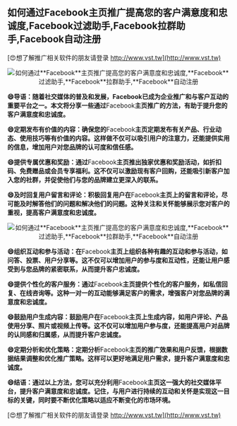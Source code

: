 ## **如何通过**Facebook**主页推广提高您的客户满意度和忠诚度,**Facebook**过滤助手,**Facebook**拉群助手,**Facebook**自动注册**

[😍想了解推广相关软件的朋友请登录 http://www.vst.tw](http://www.vst.tw)

 <center><img src="https://vst.tw/MP4/tuiguang/png/3.png" alt="如何通过**Facebook**主页推广提高您的客户满意度和忠诚度,**Facebook**过滤助手,**Facebook**拉群助手,**Facebook**自动注册"></center>

**😄导语：随着社交媒体的普及和发展，**Facebook**已成为企业推广和与客户互动的重要平台之一。本文将分享一些通过**Facebook**主页推广的方法，有助于提升您的客户满意度和忠诚度。**

**😄定期发布有价值的内容：确保您的**Facebook**主页定期发布有关产品、行业动态、使用技巧等有价值的内容。这样做不仅可以吸引用户的注意力，还能提供实用的信息，增加用户对您品牌的认可度和信任感。**

**😄提供专属优惠和奖励：通过**Facebook**主页推出独家优惠和奖励活动，如折扣码、免费赠品或会员专享福利。这不仅可以激励现有客户回购，还能吸引新客户加入您的社群，并促使他们与您的品牌建立更深入的联系。**

**😄及时回复用户留言和评论：积极回复用户在**Facebook**主页上的留言和评论，尽可能及时解答他们的问题和解决他们的问题。这种关注和关怀能够展示您对客户的重视，提高客户满意度和忠诚度。**

 <center><img src="https://vst.tw/MP4/tuiguang/png/8.png" alt="如何通过**Facebook**主页推广提高您的客户满意度和忠诚度,**Facebook**过滤助手,**Facebook**拉群助手,**Facebook**自动注册"></center>

**😄组织互动和参与活动：在**Facebook**主页上组织各种有趣的互动和参与活动，如问答、投票、用户分享等。这不仅可以增加用户的参与度和互动性，还能让用户感受到与您品牌的紧密联系，从而提升客户忠诚度。**

**😄提供个性化的客户服务：通过**Facebook**主页提供个性化的客户服务，如私信回复、在线咨询等。这种一对一的互动能够满足客户的需求，增强客户对您品牌的满意度和忠诚度。**

**😄鼓励用户生成内容：鼓励用户在**Facebook**主页上生成内容，如用户评论、产品使用分享、照片或视频上传等。这不仅可以增加用户参与度，还能提高用户对品牌的认同感和归属感，从而提升客户忠诚度。**

**😄定期分析和优化策略：定期分析**Facebook**主页的推广效果和用户反馈，根据数据结果调整和优化推广策略。这样可以更好地满足用户需求，提升客户满意度和忠诚度。**

**😄结语：通过以上方法，您可以充分利用**Facebook**主页这一强大的社交媒体平台，提升客户满意度和忠诚度。记住，与用户进行持续的互动和关怀是实现这一目标的关键，同时要不断优化策略以适应不断变化的市场环境。**

[😍想了解推广相关软件的朋友请登录 http://www.vst.tw](http://www.vst.tw)




